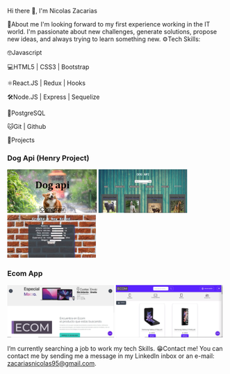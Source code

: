 
Hi there 👋, I'm Nicolas Zacarias


👤About me
I'm looking forward to my first experience working in the IT world.
I'm passionate about new challenges, generate solutions, propose new ideas, and always trying to learn something new.
⚙️Tech Skills:

🤓Javascript

💻HTML5 | CSS3 | Bootstrap

⚛️React.JS | Redux | Hooks

🛠Node.JS | Express | Sequelize

📶PostgreSQL

🐱Git | Github

📌Projects
### Dog Api (Henry Project)
<img src='landingDogs.png' alt='PI_dogs' height='100'> <img src='homeDogs.png' alt='PI_dogs' height='100'> <img src='createdog.png' alt='PI_dogs' height='100'>

### Ecom App
<img src='LandingEcom.png' alt='PI_dogs' height='120'> <img src='ecomhome.png' alt='PI_dogs' height='120'>


I’m currently searching a job to work my tech Skills.
😁Contact me!
You can contact me by sending me a message in my LinkedIn inbox or an e-mail: zacariasnicolas95@gmail.com.


<!---
nicolaszacarias/nicolaszacarias is a ✨ special ✨ repository because its `README.md` (this file) appears on your GitHub profile.
You can click the Preview link to take a look at your changes.
--->
